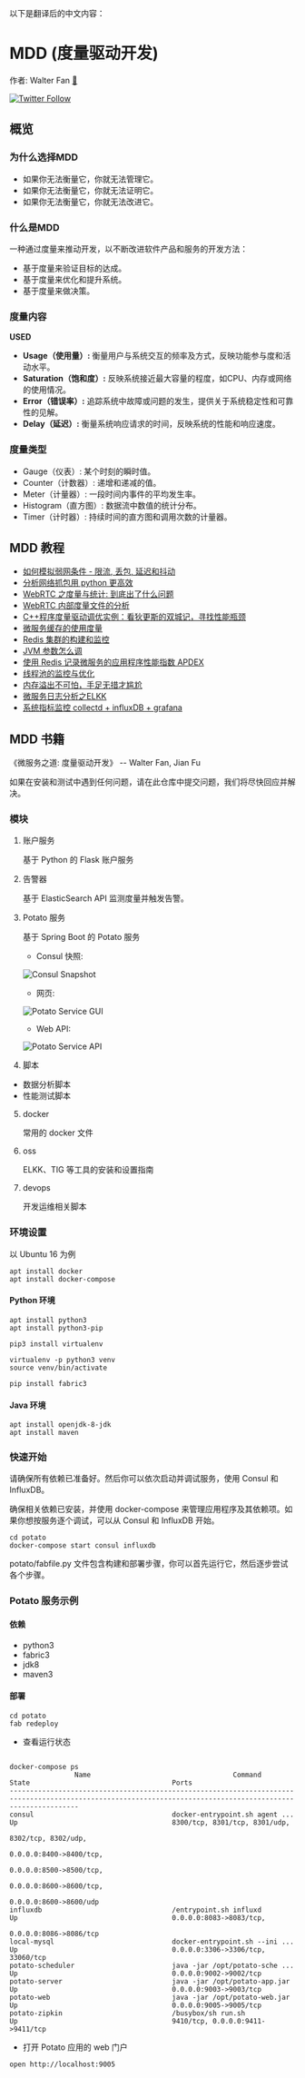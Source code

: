 以下是翻译后的中文内容：

# MDD (度量驱动开发)

作者: Walter Fan [🤵](https://www.fanyamin.com)

[![Twitter Follow](https://img.shields.io/twitter/follow/walterfan?style=social)](https://twitter.com/walterfan)


## 概览
### 为什么选择MDD

* 如果你无法衡量它，你就无法管理它。
* 如果你无法衡量它，你就无法证明它。
* 如果你无法衡量它，你就无法改进它。

### 什么是MDD

一种通过度量来推动开发，以不断改进软件产品和服务的开发方法：

* 基于度量来验证目标的达成。
* 基于度量来优化和提升系统。
* 基于度量来做决策。

### 度量内容

**USED**

- **Usage（使用量）:** 衡量用户与系统交互的频率及方式，反映功能参与度和活动水平。
- **Saturation（饱和度）:** 反映系统接近最大容量的程度，如CPU、内存或网络的使用情况。
- **Error（错误率）:** 追踪系统中故障或问题的发生，提供关于系统稳定性和可靠性的见解。
- **Delay（延迟）:** 衡量系统响应请求的时间，反映系统的性能和响应速度。

### 度量类型

* Gauge（仪表）: 某个时刻的瞬时值。
* Counter（计数器）: 递增和递减的值。
* Meter（计量器）: 一段时间内事件的平均发生率。
* Histogram（直方图）: 数据流中数值的统计分布。
* Timer（计时器）: 持续时间的直方图和调用次数的计量器。

## MDD 教程

* [如何模拟弱网条件 - 限流, 丢包, 延迟和抖动](https://www.jianshu.com/p/ce04bf2f9db6)
* [分析网络抓包用 python 更高效](https://www.jianshu.com/p/1a616442aaca)
* [WebRTC 之度量与统计: 到底出了什么问题](https://www.jianshu.com/p/419ca6fbdb60)
* [WebRTC 内部度量文件的分析](https://www.jianshu.com/p/efb933d55bba)
* [C++程序度量驱动调优实例：看狄更斯的双城记，寻找性能瓶颈](https://www.jianshu.com/p/a2988a17d146)
* [微服务缓存的使用度量](https://www.jianshu.com/p/35023210e637)
* [Redis 集群的构建和监控](https://www.jianshu.com/p/ced0a95cbc21)
* [JVM 参数怎么调](https://www.jianshu.com/p/20fb5ccffd9f)
* [使用 Redis 记录微服务的应用程序性能指数 APDEX](https://www.jianshu.com/p/684689942905)
* [线程池的监控与优化](https://www.jianshu.com/p/6b71221792fb)
* [内存溢出不可怕，手足无措才尴尬](https://www.jianshu.com/p/12d00ca68cda)
* [微服务日志分析之ELKK](https://www.jianshu.com/p/d391c63adcaa)
* [系统指标监控 collectd + influxDB + grafana](https://www.jianshu.com/p/e8c232228986)

## MDD 书籍

《微服务之道: 度量驱动开发》
 -- Walter Fan, Jian Fu

如果在安装和测试中遇到任何问题，请在此仓库中提交问题，我们将尽快回应并解决。

### 模块

1. 账户服务

	基于 Python 的 Flask 账户服务

2. 告警器

	基于 ElasticSearch API 监测度量并触发告警。

3. Potato 服务

	基于 Spring Boot 的 Potato 服务

   * Consul 快照:
   
	![Consul Snapshot](snapshot/consul_snapshot.png)

   * 网页:
   
	![Potato Service GUI](snapshot/potato_web_gui.png)

   * Web API:
   
	![Potato Service API](snapshot/potato_server_api.png)

4. 脚本

  * 数据分析脚本
  * 性能测试脚本
  
5. docker

	常用的 docker 文件

6. oss

	ELKK、TIG 等工具的安装和设置指南

7. devops

	开发运维相关脚本

### 环境设置

以 Ubuntu 16 为例

```
apt install docker
apt install docker-compose
```

#### Python 环境

```
apt install python3
apt install python3-pip

pip3 install virtualenv

virtualenv -p python3 venv
source venv/bin/activate

pip install fabric3
```

#### Java 环境

```
apt install openjdk-8-jdk
apt install maven
```

### 快速开始

请确保所有依赖已准备好。然后你可以依次启动并调试服务，使用 Consul 和 InfluxDB。

确保相关依赖已安装，并使用 docker-compose 来管理应用程序及其依赖项。如果你想按服务逐个调试，可以从 Consul 和 InfluxDB 开始。

```
cd potato
docker-compose start consul influxdb
```

potato/fabfile.py 文件包含构建和部署步骤，你可以首先运行它，然后逐步尝试各个步骤。

### Potato 服务示例

#### 依赖

 * python3
 * fabric3
 * jdk8
 * maven3

#### 部署

```
cd potato
fab redeploy
```

* 查看运行状态

```

docker-compose ps
                Name                                   Command                                  State                                   Ports
-------------------------------------------------------------------------------------------------------------------------------------------------------------
consul                                  docker-entrypoint.sh agent ...          Up                                      8300/tcp, 8301/tcp, 8301/udp,
                                                                                                                        8302/tcp, 8302/udp,
                                                                                                                        0.0.0.0:8400->8400/tcp,
                                                                                                                        0.0.0.0:8500->8500/tcp,
                                                                                                                        0.0.0.0:8600->8600/tcp,
                                                                                                                        0.0.0.0:8600->8600/udp
influxdb                                /entrypoint.sh influxd                  Up                                      0.0.0.0:8083->8083/tcp,
                                                                                                                        0.0.0.0:8086->8086/tcp
local-mysql                             docker-entrypoint.sh --ini ...          Up                                      0.0.0.0:3306->3306/tcp, 33060/tcp
potato-scheduler                        java -jar /opt/potato-sche ...          Up                                      0.0.0.0:9002->9002/tcp
potato-server                           java -jar /opt/potato-app.jar           Up                                      0.0.0.0:9003->9003/tcp
potato-web                              java -jar /opt/potato-web.jar           Up                                      0.0.0.0:9005->9005/tcp
potato-zipkin                           /busybox/sh run.sh                      Up                                      9410/tcp, 0.0.0.0:9411->9411/tcp
```


* 打开 Potato 应用的 web 门户

```
open http://localhost:9005
```